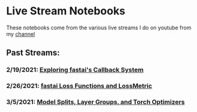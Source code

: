 # Live Stream Notebooks

These notebooks come from the various live streams I do on youtube from my [channel](https://www.youtube.com/channel/UCmKoQOD8uBqsRS8XDdSgrlQ)

## Past Streams:

### 2/19/2021: [Exploring fastai's Callback System](https://youtu.be/DIYWATB4B0I)

### 2/26/2021: [fastai Loss Functions and LossMetric](https://youtu.be/6HNA90qLu4A)

### 3/5/2021: [Model Splits, Layer Groups, and Torch Optimizers](https://youtu.be/UFS3FxsfIYA)
